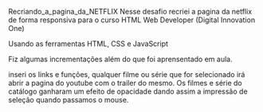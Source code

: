Recriando_a_pagina_da_NETFLIX
Nesse desafio recriei a pagina da netflix de forma responsiva para o curso HTML Web Developer (Digital Innovation One)

Usando as ferramentas HTML, CSS e JavaScript

Fiz algumas incrementações além do que foi aprensentado em aula.

inseri os links e funções, qualquer filme ou série que for selecionado irá abrir a pagina do youtube com o trailer do mesmo.
Os filmes e série do catálogo ganharam um efeito de opacidade dando assim a impressão de seleção quando passamos o mouse.
